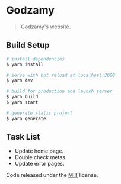 # Godzamy

> Godzamy's website.

## Build Setup

``` bash
# install dependencies
$ yarn install

# serve with hot reload at localhost:3000
$ yarn dev

# build for production and launch server
$ yarn build
$ yarn start

# generate static project
$ yarn generate
```

## Task List

* Update home page.
* Double check metas.
* Update error pages.

Code released under the [MIT](LICENSE) license.
